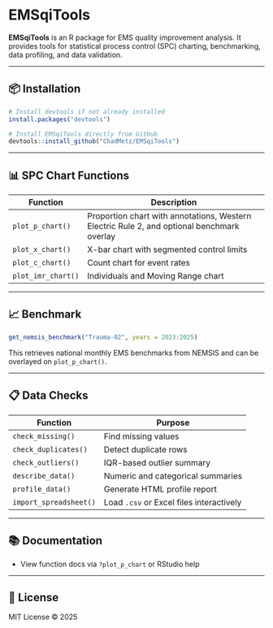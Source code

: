 
# EMSqiTools

**EMSqiTools** is an R package for EMS quality improvement analysis. It provides tools for statistical process control (SPC) charting, benchmarking, data profiling, and data validation.

---

## 📦 Installation

```r
# Install devtools if not already installed
install.packages("devtools")

# Install EMSqiTools directly from GitHub
devtools::install_github("ChadMetz/EMSqiTools")
```

---

## 📊 SPC Chart Functions

| Function           | Description |
|--------------------|-------------|
| `plot_p_chart()`   | Proportion chart with annotations, Western Electric Rule 2, and optional benchmark overlay |
| `plot_x_chart()`   | X-bar chart with segmented control limits |
| `plot_c_chart()`   | Count chart for event rates |
| `plot_imr_chart()` | Individuals and Moving Range chart |

---

## 📈 Benchmark

```r
get_nemsis_benchmark("Trauma-02", years = 2023:2025)
```

This retrieves national monthly EMS benchmarks from NEMSIS and can be overlayed on `plot_p_chart()`.

---

## 📋 Data Checks

| Function             | Purpose |
|----------------------|---------|
| `check_missing()`     | Find missing values |
| `check_duplicates()`  | Detect duplicate rows |
| `check_outliers()`    | IQR-based outlier summary |
| `describe_data()`     | Numeric and categorical summaries |
| `profile_data()`      | Generate HTML profile report |
| `import_spreadsheet()`| Load `.csv` or Excel files interactively |

---

## 📚 Documentation

- View function docs via `?plot_p_chart` or RStudio help

---

## 🤝 License

MIT License © 2025
